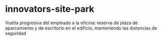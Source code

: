 # innovators-site-park
Vuelta progresiva del empleado a la oficina: reserva de plaza de aparcamiento y de escritorio en el edificio, manteniendo las distancias de seguridad

